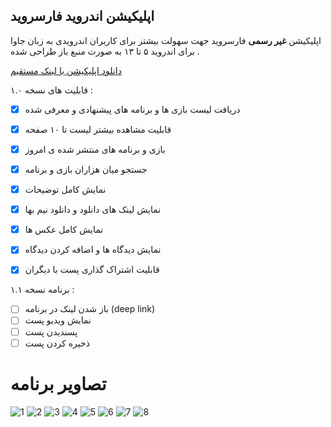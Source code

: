 اپلیکیشن اندروید **فارسروید**
--
اپلیکیشن **غیر رسمی** فارسروید جهت سهولت بیشتر برای کاربران اندرویدی به زبان جاوا برای اندروید ۵ تا ۱۳ به صورت منبع باز طراحی شده .

[دانلود اپلیکیشن با لینک مستقیم](https://github.com/AmirSinaRZ/Farsroid/raw/main/Farsroid.apk)

قابلیت های نسخه ۱.۰ :
- [x] دریافت لیست بازی ها و برنامه های پیشنهادی و معرفی شده
- [x] قابلیت مشاهده بیشتر لیست تا ۱۰ صفحه
- [x] بازی و برنامه های منتشر شده ی امروز
- [x] جستجو میان هزاران بازی و برنامه
- [x] نمایش کامل توضیحات
- [x] نمایش لینک های دانلود و دانلود نیم بها
- [x] نمایش کامل عکس ها
- [x] نمایش دیدگاه ها و اضافه کردن دیدگاه
- [x] قابلیت اشتراک گذاری پست با دیگران


برنامه نسخه ۱.۱ :
- [ ] باز شدن لینک در برنامه (deep link)
- [ ] نمایش ویدیو پست
- [ ] پسندیدن پست
- [ ] ذخیره کردن پست

# تصاویر برنامه
![1](https://s8.uupload.ir/files/screenshot_2023-07-06-04-32-47-337_com.farsroid.android_l9be.jpg)
![2](https://s8.uupload.ir/files/screenshot_2023-07-06-04-32-56-160_com.farsroid.android_t9ud.jpg)
![3](https://s8.uupload.ir/files/screenshot_2023-07-06-04-33-06-407_com.farsroid.android_nb4g.jpg)
![4](https://s8.uupload.ir/files/screenshot_2023-07-06-04-33-21-770_com.farsroid.android_rjgw.jpg)
![5](https://s8.uupload.ir/files/screenshot_2023-07-06-04-33-30-474_com.farsroid.android_e7u8.jpg)
![6](https://s8.uupload.ir/files/screenshot_2023-07-06-04-33-35-611_com.farsroid.android_d0zi.jpg)
![7](https://s8.uupload.ir/files/screenshot_2023-07-06-04-33-50-305_com.farsroid.android_nuo6.jpg)
![8](https://s8.uupload.ir/files/screenshot_2023-07-06-04-34-01-681_com.farsroid.android_wg3f.jpg)
